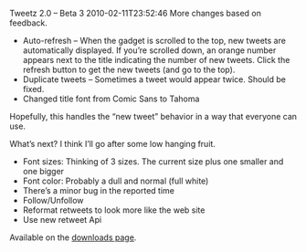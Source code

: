 Tweetz 2.0 – Beta 3
2010-02-11T23:52:46
More changes based on feedback.

  * Auto-refresh – When the gadget is scrolled to the top, new tweets are automatically displayed. If you’re scrolled down, an orange number appears next to the title indicating the number of new tweets. Click the refresh button to get the new tweets (and go to the top). 
  * Duplicate tweets – Sometimes a tweet would appear twice. Should be fixed. 
  * Changed title font from Comic Sans to Tahoma 

Hopefully, this handles the “new tweet” behavior in a way that everyone can use.

What’s next? I think I’ll go after some low hanging fruit.

  * Font sizes: Thinking of 3 sizes. The current size plus one smaller and one bigger 
  * Font color: Probably a dull and normal (full white) 
  * There’s a minor bug in the reported time 
  * Follow/Unfollow 
  * Reformat retweets to look more like the web site 
  * Use new retweet Api 

Available on the [downloads page](/downloads).
